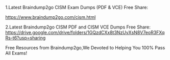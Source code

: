1.Latest Braindump2go CISM Exam Dumps (PDF & VCE) Free Share:

https://www.braindump2go.com/cism.html

2.Latest Braindump2go CISM PDF and CISM VCE Dumps Free Share:
https://drive.google.com/drive/folders/1GQzdCXx8t3NzUvXsN8V7eoR3FXqRs-t6?usp=sharing

Free Resources from Braindump2go,We Devoted to Helping You 100% Pass All Exams!
